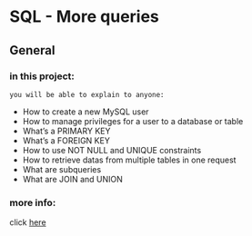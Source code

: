 # SQL - More queries

## General
### in  this project:
    you will be able to explain to anyone:
- How to create a new MySQL user
- How to manage privileges for a user to a database or table
- What’s a PRIMARY KEY
- What’s a FOREIGN KEY
- How to use NOT NULL and UNIQUE constraints
- How to retrieve datas from multiple tables in one request
- What are subqueries
- What are JOIN and UNION

### more info:
click [here](https://intranet.alxswe.com/rltoken/RniBKj48bnIN8xpXhGl1yA)
